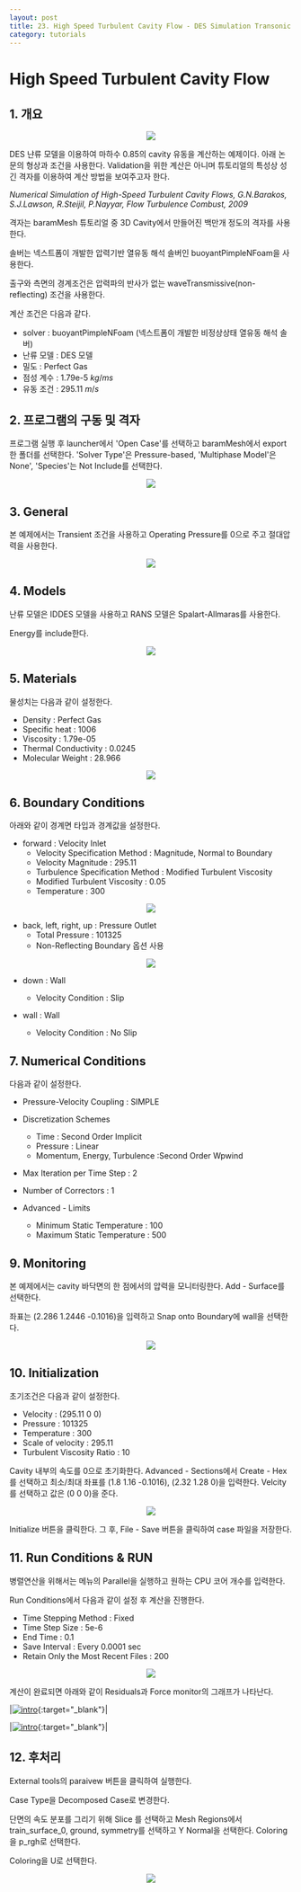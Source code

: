 ```yaml
---
layout: post
title: 23. High Speed Turbulent Cavity Flow - DES Simulation Transonic Compressible Flow
category: tutorials
---
```


# High Speed Turbulent Cavity Flow  

<!--### * [격자 파일 다운로드](https://drive.google.com/file/d/1eL9zqfmXct3zMtJIJUuoap27afeMkdq2/view?usp=sharing) -->

## 1. 개요 

<p style="text-align: center">
    <img src="https://github.com/nextfoam/baram-pages/raw/main/screenshots/cavity/intro.png">
</p>


DES 냔류 모델을 이용하여 마하수 0.85의 cavity 유동을 계산하는 예제이다. 아래 논문의 형상과 조건을 사용한다. Validation을 위한 계산은 아니며 튜토리얼의 특성상 성긴 격자를 이용하여 계산 방법을 보여주고자 한다.

  _Numerical Simulation of High-Speed Turbulent Cavity Flows, G.N.Barakos, S.J.Lawson, R.Steijil, P.Nayyar, Flow Turbulence Combust, 2009_

격자는 baramMesh 튜토리얼 중 3D Cavity에서 만들어진 백만개 정도의 격자를 사용한다.

솔버는 넥스트폼이 개발한 압력기반 열유동 해석 솔버인 buoyantPimpleNFoam을 사용한다.

출구와 측면의 경계조건은 압력파의 반사가 없는 waveTransmissive(non-reflecting) 조건을 사용한다.

계산 조건은 다음과 같다. 

+ solver : buoyantPimpleNFoam (넥스트폼이 개발한 비정상상태 열유동 해석 솔버)
+ 난류 모델 : DES 모델
+ 밀도 : Perfect Gas
+ 점성 계수 : 1.79e-5 $kg/ms$
+ 유동 조건 : 295.11 $m/s$

## 2. 프로그램의 구동 및 격자

프로그램 실행 후 launcher에서 'Open Case'를 선택하고 baramMesh에서 export한 폴더를 선택한다. 'Solver Type'은 Pressure-based, 'Multiphase Model'은 None', 'Species'는 Not Include를 선택한다.

<p style="text-align: center">
    <img src="https://github.com/nextfoam/baram-pages/raw/main/screenshots/cavity/mesh.png"><br>
</p>

## 3. General

본 예제에서는 Transient 조건을 사용하고 Operating Pressure를 0으로 주고 절대압력을 사용한다. 

<p style="text-align: center">
    <img src="https://github.com/nextfoam/baram-pages/raw/main/screenshots/trcavity/general.png"><br>
</p>

## 4. Models

난류 모델은 IDDES 모델을 사용하고 RANS 모델은 Spalart-Allmaras를 사용한다.

Energy를 include한다.

<p style="text-align: center">
    <img src="https://github.com/nextfoam/baram-pages/raw/main/screenshots/cavity/tur.png"><br>
</p>

## 5. Materials

물성치는 다음과 같이 설정한다.

+ Density : Perfect Gas
+ Specific heat : 1006
+ Viscosity : 1.79e-05
+ Thermal Conductivity : 0.0245
+ Molecular Weight : 28.966

<p style="text-align: center">
    <img src="https://github.com/nextfoam/baram-pages/raw/main/screenshots/train/mat.png"><br>
</p>

## 6. Boundary Conditions

아래와 같이 경계면 타입과 경계값을 설정한다.

+ forward : Velocity Inlet
    + Velocity Specification Method : Magnitude, Normal to Boundary
    + Velocity Magnitude : 295.11
    + Turbulence Specification Method : Modified Turbulent Viscosity
    + Modified Turbulent Viscosity : 0.05
    + Temperature : 300

<p style="text-align: center">
    <img src="https://github.com/nextfoam/baram-pages/raw/main/screenshots/cavity/inletbc.png">
</p>

+ back, left, right, up : Pressure Outlet
    + Total Pressure  : 101325
    + Non-Reflecting Boundary 옵션 사용

<p style="text-align: center">
    <img src="https://github.com/nextfoam/baram-pages/raw/main/screenshots/cavity/outletbc.png">
</p>

+ down : Wall
  + Velocity Condition : Slip

+ wall : Wall
  + Velocity Condition : No Slip


## 7. Numerical Conditions

다음과 같이 설정한다.

+ Pressure-Velocity Coupling : SIMPLE

+ Discretization Schemes
  + Time : Second Order Implicit
  + Pressure : Linear
  + Momentum, Energy, Turbulence :Second Order Wpwind

+ Max Iteration per Time Step : 2

+ Number of Correctors : 1


+ Advanced - Limits
  + Minimum Static Temperature : 100
  + Maximum Static Temperature : 500


## 9. Monitoring

본 예제에서는 cavity 바닥면의 한 점에서의 압력을 모니터링한다. Add - Surface를 선택한다. 

좌표는 (2.286 1.2446 -0.1016)을 입력하고 Snap onto Boundary에 wall을 선택한다.

<p style="text-align: center">
    <img src="https://github.com/nextfoam/baram-pages/raw/main/screenshots/cavity/monitor.png"><br>
</p>

## 10. Initialization

초기조건은 다음과 같이 설정한다.

+ Velocity : (295.11 0 0)
+ Pressure : 101325
+ Temperature : 300
+ Scale of velocity : 295.11  
+ Turbulent Viscosity Ratio : 10

Cavity 내부의 속도를 0으로 초기화한다. Advanced - Sections에서 Create - Hex 를 선택하고 최소/최대 좌표를 (1.8 1.16 -0.1016), (2.32 1.28 0)을 입력한다. Velcity를 선택하고 값은 (0 0 0)을 준다.

<p style="text-align: center">
    <img src="https://github.com/nextfoam/baram-pages/raw/main/screenshots/cavity/setField.png"><br>
</p>

Initialize 버튼을 클릭한다. 그 후, File - Save 버튼을 클릭하여 case 파일을 저장한다.

## 11. Run Conditions & RUN

병렬연산을 위해서는 메뉴의 Parallel을 실행하고 원하는 CPU 코어 개수를 입력한다.

Run Conditions에서 다음과 같이 설정 후 계산을 진행한다.

+ Time Stepping Method : Fixed
+ Time Step Size : 5e-6
+ End Time : 0.1
+ Save Interval : Every 0.0001 sec
+ Retain Only the Most Recent Files : 200

<p style="text-align: center">
    <img src="https://github.com/nextfoam/baram-pages/raw/main/screenshots/cavity/run.png"><br>
</p>

계산이 완료되면 아래와 같이 Residuals과 Force monitor의 그래프가 나타난다.

|[![intro](https://github.com/nextfoam/baram-pages/raw/main/screenshots/train/residual.png)](https://github.com/nextfoam/baram-pages/raw/main/screenshots/train/residual.png){:target="_blank"}|


|[![intro](https://github.com/nextfoam/baram-pages/raw/main/screenshots/train/force.png)](https://github.com/nextfoam/baram-pages/raw/main/screenshots/train/force.png){:target="_blank"}|


## 12. 후처리

External tools의 paraivew 버튼을 클릭하여 실행한다.

Case Type을 Decomposed Case로 변경한다.

단면의 속도 분포를 그리기 위해 Slice 를 선택하고 Mesh Regions에서 train_surface_0, ground, symmetry를 선택하고 Y Normal을 선택한다. Coloring을 p_rgh로 선택한다.

Coloring을 U로 선택한다.

<p style="text-align: center">
    <img src="https://github.com/nextfoam/baram-pages/raw/main/screenshots/cavity/contour.png"><br>
</p>

